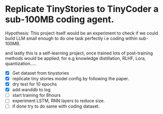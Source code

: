 # Replicate TinyStories to TinyCoder a sub-100MB coding agent.

Hypothesis: This project itself would be an experiment to check if we could build LLM small enough to do one task perfectly i.e coding within sub-100MB.

and lastly this is a self-learning project, once trained lots of post-training methods would be applied, for e.g knowledge distillation, RLHF, Lora, quantization.....



- [X] Get dataset from tinystories
- [X] replicate tiny stories model config by following the paper.
- [X] dry test for 10 epochs
- [X] add wanddb to log
- [ ] start training for 8hours
- [ ] experiment LSTM, RNN layers to reduce size.
- [ ] if done try to do same with coding dataset.
